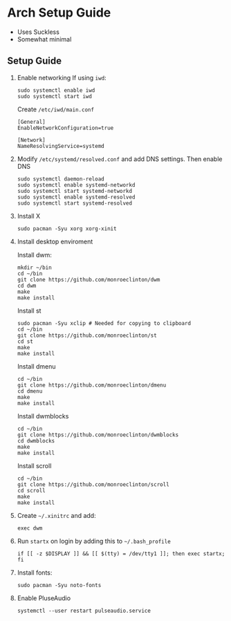 # Arch Setup Guide

- Uses Suckless
- Somewhat minimal

## Setup Guide

1.  Enable networking
    If using `iwd`:
    ```
    sudo systemctl enable iwd
    sudo systemctl start iwd
    ```
    Create `/etc/iwd/main.conf`
    ```
    [General]
    EnableNetworkConfiguration=true

    [Network]
    NameResolvingService=systemd
    ```
2.  Modify `/etc/systemd/resolved.conf` and add DNS settings. Then enable DNS
    ```
    sudo systemctl daemon-reload
    sudo systemctl enable systemd-networkd
    sudo systemctl start systemd-networkd
    sudo systemctl enable systemd-resolved
    sudo systemctl start systemd-resolved
    ```
3.  Install X
    ```
    sudo pacman -Syu xorg xorg-xinit
    ```
4.  Install desktop enviroment

    Install dwm:
    ```
    mkdir ~/bin
    cd ~/bin
    git clone https://github.com/monroeclinton/dwm
    cd dwm
    make
    make install
    ```
    Install st
    ```
    sudo pacman -Syu xclip # Needed for copying to clipboard
    cd ~/bin
    git clone https://github.com/monroeclinton/st
    cd st
    make
    make install
    ```
    Install dmenu
    ```
    cd ~/bin
    git clone https://github.com/monroeclinton/dmenu
    cd dmenu
    make
    make install
    ```
    Install dwmblocks
    ```
    cd ~/bin
    git clone https://github.com/monroeclinton/dwmblocks
    cd dwmblocks
    make
    make install
    ```
    Install scroll
    ```
    cd ~/bin
    git clone https://github.com/monroeclinton/scroll
    cd scroll
    make
    make install
    ```
5. Create `~/.xinitrc` and add:
    ```
    exec dwm
    ```
6. Run `startx` on login by adding this to `~/.bash_profile`
    ```
    if [[ -z $DISPLAY ]] && [[ $(tty) = /dev/tty1 ]]; then exec startx; fi
    ```
7. Install fonts:
    ```
    sudo pacman -Syu noto-fonts
    ```
8. Enable PluseAudio
    ```
    systemctl --user restart pulseaudio.service
    ```
